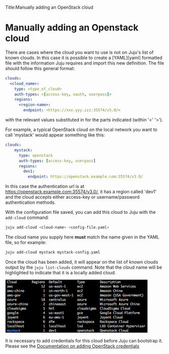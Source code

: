 Title:Manually adding an OpenStack cloud


# Manually adding an Openstack cloud

There are cases where the cloud you want to use is not on Juju's list of known 
clouds. In this case it is possible to create a [YAML][yaml] formatted file 
with the information Juju requires and import this new definition. The file 
should follow this general format:
  
```yaml
clouds:
  <cloud_name>:
    type: <type_of_cloud>
    auth-types: <[access-key, oauth, userpass]>
    regions:
      <region-name>:
        endpoint: <https://xxx.yyy.zzz:35574/v3.0/>
```
with the relevant values substituted in for the parts indicated
(within '<' '>').

For example, a typical OpenStack cloud on the local network you want to call 
'mystack' would appear something like this:

  
```yaml
clouds:
    mystack:
      type: openstack
      auth-types: [access-key, userpass]
      regions:
        dev1:
          endpoint: https://openstack.example.com:35574/v3.0/
```

In this case the authentication url is at 
https://openstack.example.com:35574/v3.0/, it has a region called 'dev1' and 
the cloud accepts either access-key or username/password authentication 
methods.

With the configuration file saved, you can add this cloud to Juju with the 
`add-cloud` command:

```bash
juju add-cloud <cloud-name> <config-file.yaml>
```

The cloud name you supply here **must** match the name given in the YAML file, 
so for example:

```bash
juju add-cloud mystack mystack-config.yaml
```

Once the cloud has been added, it will appear on the list of known clouds 
output by the `juju list-clouds` command. Note that the cloud name will be 
highlighted to indicate that it is a locally added cloud.

!["juju list-cloud with locally added cloud"](./media/list-clouds-local.png)

It is necessary to add credentials for this cloud before Juju can bootstrap it.
Please see the [Documentation on adding OpenStack credentials][openstack-credentials]

[openstack-credentials]: ./help-openstack#adding-credentials